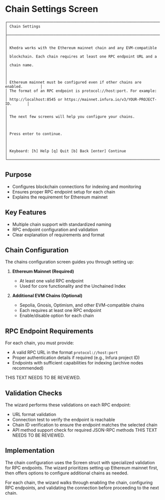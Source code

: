 # Chain Settings Screen

```ascii
┌──────────────────────────────────────────────────────────────────────────────┐
│ Chain Settings                                                               │
├──────────────────────────────────────────────────────────────────────────────┤
│                                                                              │
│ Khedra works with the Ethereum mainnet chain and any EVM-compatible          │
│ blockchain. Each chain requires at least one RPC endpoint URL and a          │
│ chain name.                                                                  │
│                                                                              │
│ Ethereum mainnet must be configured even if other chains are enabled.        │
│ The format of an RPC endpoint is protocol://host:port. For example:          │
│ http://localhost:8545 or https://mainnet.infura.io/v3/YOUR-PROJECT-ID.       │
│                                                                              │
│ The next few screens will help you configure your chains.                    │
│                                                                              │
│ Press enter to continue.                                                     │
│                                                                              │
│ Keyboard: [h] Help [q] Quit [b] Back [enter] Continue                        │
└──────────────────────────────────────────────────────────────────────────────┘
```

## Purpose

- Configures blockchain connections for indexing and monitoring
- Ensures proper RPC endpoint setup for each chain
- Explains the requirement for Ethereum mainnet

## Key Features

- Multiple chain support with standardized naming
- RPC endpoint configuration and validation
- Clear explanation of requirements and format

## Chain Configuration

The chains configuration screen guides you through setting up:

1. **Ethereum Mainnet (Required)**
   - At least one valid RPC endpoint
   - Used for core functionality and the Unchained Index

2. **Additional EVM Chains (Optional)**
   - Sepolia, Gnosis, Optimism, and other EVM-compatible chains
   - Each requires at least one RPC endpoint
   - Enable/disable option for each chain

## RPC Endpoint Requirements

For each chain, you must provide:

- A valid RPC URL in the format `protocol://host:port`
- Proper authentication details if required (e.g., Infura project ID)
- Endpoints with sufficient capabilities for indexing (archive nodes recommended)

THIS TEXT NEEDS TO BE REVIEWED.
## Validation Checks

The wizard performs these validations on each RPC endpoint:

- URL format validation
- Connection test to verify the endpoint is reachable
- Chain ID verification to ensure the endpoint matches the selected chain
- API method support check for required JSON-RPC methods
THIS TEXT NEEDS TO BE REVIEWED.

## Implementation

The chain configuration uses the Screen struct with specialized validation for RPC endpoints. The wizard prioritizes setting up Ethereum mainnet first, then offers options to configure additional chains as needed.

For each chain, the wizard walks through enabling the chain, configuring RPC endpoints, and validating the connection before proceeding to the next chain.

